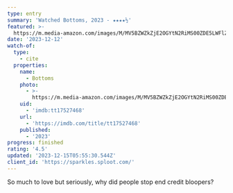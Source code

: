 ```yaml
---
type: entry
summary: 'Watched Bottoms, 2023 - ★★★★½'
featured: >-
  https://m.media-amazon.com/images/M/MV5BZWZkZjE2OGYtN2RiMS00ZDE5LWFlZGQtYzI1OTNhZDZkYzM3XkEyXkFqcGdeQXVyODk2NDQ3MTA@._V1_SX300.jpg
date: '2023-12-12'
watch-of:
  type:
    - cite
  properties:
    name:
      - Bottoms
    photo:
      - >-
        https://m.media-amazon.com/images/M/MV5BZWZkZjE2OGYtN2RiMS00ZDE5LWFlZGQtYzI1OTNhZDZkYzM3XkEyXkFqcGdeQXVyODk2NDQ3MTA@._V1_SX300.jpg
    uid:
      - 'imdb:tt17527468'
    url:
      - 'https://imdb.com/title/tt17527468'
    published:
      - '2023'
progress: finished
rating: '4.5'
updated: '2023-12-15T05:55:30.544Z'
client_id: 'https://sparkles.sploot.com/'
---
```

So much to love but seriously, why did people stop end credit bloopers?
